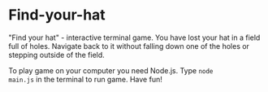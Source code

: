 # Find-your-hat

"Find your hat" - interactive terminal game. You have lost your hat in a field full of holes. Navigate back to it without falling down one of the holes or stepping outside of the field.

To play game on your computer you need Node.js.
Type <code>node main.js</code> in the terminal to run game. Have fun!

